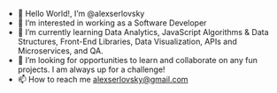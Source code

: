 - 👋 Hello World!, I’m @alexserlovsky
- 👀 I’m interested in working as a Software Developer
- 🌱 I’m currently learning Data Analytics, JavaScript Algorithms & Data Structures, Front-End Libraries, Data Visualization, APIs and Microservices, and QA.
- 💞️ I’m looking for opportunities to learn and collaborate on any fun projects. I am always up for a challenge!
- 📫 How to reach me alexserlovsky@gmail.com

<!---
alexserlovsky/alexserlovsky is a ✨ special ✨ repository because its `README.md` (this file) appears on your GitHub profile.
You can click the Preview link to take a look at your changes.
--->
